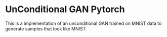 # UnConditional GAN Pytorch


This is a implementation of an unconditional GAN trained on MNIST data to generate samples that look like MNIST.
